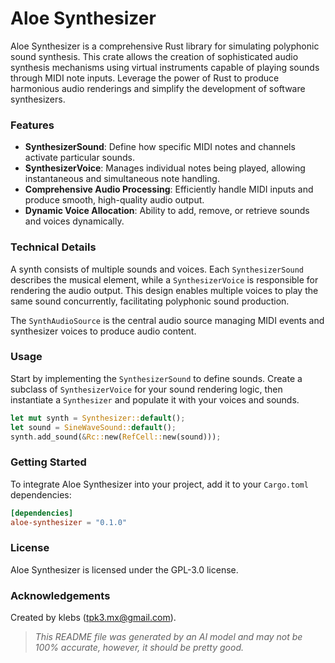 # Aloe Synthesizer

Aloe Synthesizer is a comprehensive Rust library for simulating polyphonic sound synthesis. This crate allows the creation of sophisticated audio synthesis mechanisms using virtual instruments capable of playing sounds through MIDI note inputs. Leverage the power of Rust to produce harmonious audio renderings and simplify the development of software synthesizers.

### Features

- **SynthesizerSound**: Define how specific MIDI notes and channels activate particular sounds.
- **SynthesizerVoice**: Manages individual notes being played, allowing instantaneous and simultaneous note handling.
- **Comprehensive Audio Processing**: Efficiently handle MIDI inputs and produce smooth, high-quality audio output.
- **Dynamic Voice Allocation**: Ability to add, remove, or retrieve sounds and voices dynamically.

### Technical Details

A synth consists of multiple sounds and voices. Each `SynthesizerSound` describes the musical element, while a `SynthesizerVoice` is responsible for rendering the audio output. This design enables multiple voices to play the same sound concurrently, facilitating polyphonic sound production.

The `SynthAudioSource` is the central audio source managing MIDI events and synthesizer voices to produce audio content.

### Usage

Start by implementing the `SynthesizerSound` to define sounds. Create a subclass of `SynthesizerVoice` for your sound rendering logic, then instantiate a `Synthesizer` and populate it with your voices and sounds.

```rust
let mut synth = Synthesizer::default();
let sound = SineWaveSound::default();
synth.add_sound(&Rc::new(RefCell::new(sound)));
```

### Getting Started

To integrate Aloe Synthesizer into your project, add it to your `Cargo.toml` dependencies:

```toml
[dependencies]
aloe-synthesizer = "0.1.0"
```

### License

Aloe Synthesizer is licensed under the GPL-3.0 license.

### Acknowledgements

Created by klebs ([tpk3.mx@gmail.com](mailto:tpk3.mx@gmail.com)).

> *This README file was generated by an AI model and may not be 100% accurate, however, it should be pretty good.*